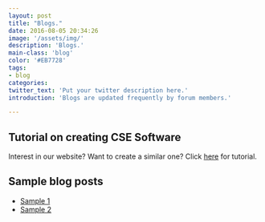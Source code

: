 ```yaml
---
layout: post
title: "Blogs."
date: 2016-08-05 20:34:26
image: '/assets/img/'
description: 'Blogs.'
main-class: 'blog'
color: '#EB7728'
tags:
- blog
categories:
twitter_text: 'Put your twitter description here.'
introduction: 'Blogs are updated frequently by forum members.'

---
```


## Tutorial on creating CSE Software

 Interest in our website? Want to create a similar one?
 Click [here](/blog/portal_tutorial.pdf) for tutorial. 


## Sample blog posts

  * [Sample 1](/blog/sample.html)
  * [Sample 2](/blog/sample2.html)





